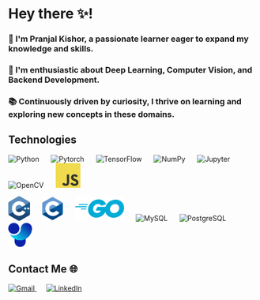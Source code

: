 # Hey there ✨! 

<h3>🌟 I'm Pranjal Kishor, a passionate learner eager to expand my knowledge and skills. </h3>
<h3>🚀 I'm enthusiastic about Deep Learning, Computer Vision, and Backend Development. </h3>
<h3>📚 Continuously driven by curiosity, I thrive on learning and exploring new concepts in these domains. </h3>

## Technologies
<div align="center">
  <p align="left">
    <img src="https://www.vectorlogo.zone/logos/python/python-icon.svg" alt="Python" height="50" style="padding-right: 20px;"/>
    <img src="https://www.vectorlogo.zone/logos/pytorch/pytorch-icon.svg" alt="Pytorch" height="50" style="padding-right: 20px;"/>
    <img src="https://www.vectorlogo.zone/logos/tensorflow/tensorflow-icon.svg" alt="TensorFlow" height="50" style="padding-right: 20px;"/>
    <img src="https://www.vectorlogo.zone/logos/numpy/numpy-icon.svg" alt="NumPy" height="50" style="padding-right: 20px;"/>
    <img src="https://www.vectorlogo.zone/logos/jupyter/jupyter-icon.svg" alt="Jupyter" height="50" style="padding-right: 20px;"/>
     <img src="https://www.vectorlogo.zone/logos/opencv/opencv-icon.svg" alt="OpenCV" height="50" style="padding-right: 20px;"/>
    <img src="images/logo-javascript.svg" alt="Javascript" height="50" style="padding-right: 20px;"/>
   
  </p>
  <p align="left">
    <img src="images/c.svg" alt="C" height="50" style="padding-right: 20px;"/>
    <img src="images/c-1.svg" alt="C++" height="50" style="padding-right: 20px;"/>
    <img src="images/golang-1.svg" alt="Golang" height="50" style="padding-right: 20px;"/
    <img src="https://www.vectorlogo.zone/logos/djangoproject/djangoproject-icon.svg" alt="Django" height="50" style="padding-right: 20px;"/>
    <img src="https://www.vectorlogo.zone/logos/mysql/mysql-icon.svg" alt="MySQL" height="50" style="padding-right: 20px;"/>
    <img src="https://www.vectorlogo.zone/logos/postgresql/postgresql-icon.svg" alt="PostgreSQL" height="50" style="padding-right: 20px;"/>
    <img src="images/ul.svg" alt="Ultralytics" height="50" style="padding-right: 20px;"/>
  </p>
</div>

## Contact Me 🌐

<p>
  <a href="mailto:pkishor_be22@thapar.edu" target="_blank">
    <img src="https://www.vectorlogo.zone/logos/gmail/gmail-ar21.svg" alt="Gmail" height="70"/>
  </a>
  &nbsp;&nbsp;&nbsp;&nbsp;
  <a href="https://www.linkedin.com/in/pranjalkishor/" target="_blank">
    <img src="https://www.vectorlogo.zone/logos/linkedin/linkedin-ar21.svg" alt="LinkedIn" height="70"/>
  </a>
</p>












